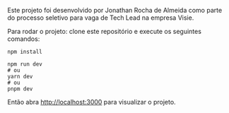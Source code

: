 Este projeto foi desenvolvido por Jonathan Rocha de Almeida como parte do processo seletivo para vaga de Tech Lead na empresa Visie.

Para rodar o projeto: clone este repositório e execute os seguintes comandos:


```
npm install

npm run dev
# ou
yarn dev
# ou
pnpm dev
```

Então abra [http://localhost:3000](http://localhost:3000) para visualizar o projeto.